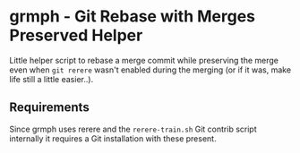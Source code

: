 # grmph - Git Rebase with Merges Preserved Helper

Little helper script to rebase a merge commit while preserving the merge
even when `git rerere` wasn't enabled during the merging (or if it was,
make life still a little easier..).

## Requirements

Since grmph uses rerere and the `rerere-train.sh` Git contrib script
internally it requires a Git installation with these present.
